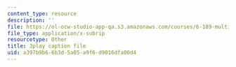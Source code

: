 ```yaml
---
content_type: resource
description: ''
file: https://ol-ocw-studio-app-qa.s3.amazonaws.com/courses/6-189-multicore-programming-primer-january-iap-2007/a397b9b66b3d5a05a9f6d9016dfa00d4_xDnq_b2784c.vtt
file_type: application/x-subrip
resourcetype: Other
title: 3play caption file
uid: a397b9b6-6b3d-5a05-a9f6-d9016dfa00d4
---
```

